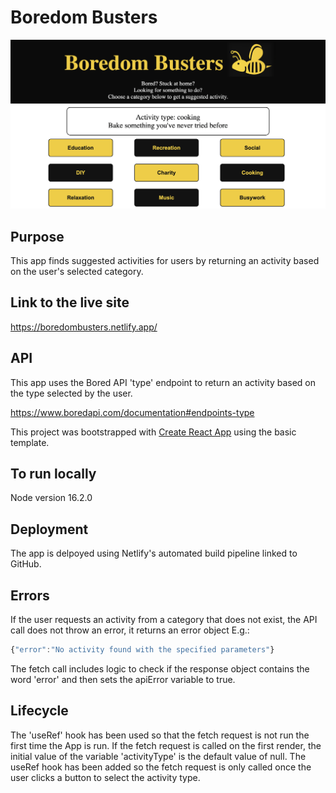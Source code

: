 # Boredom Busters

![](./public/Screenshot_Boredom_Busters.png)

## Purpose

This app finds suggested activities for users by returning an activity based on the user's selected category.

## Link to the live site

https://boredombusters.netlify.app/

## API

This app uses the Bored API 'type' endpoint to return an activity based on the type selected by the user.

https://www.boredapi.com/documentation#endpoints-type

This project was bootstrapped with [Create React App](https://github.com/facebook/create-react-app) using the basic template.

## To run locally

Node version 16.2.0

## Deployment

The app is delpoyed using Netlify's automated build pipeline linked to GitHub.

## Errors

If the user requests an activity from a category that does not exist, the API call does not throw an error, it returns an error object E.g.:

```js
{"error":"No activity found with the specified parameters"}
```

The fetch call includes logic to check if the response object contains the word 'error' and then sets the apiError variable to true.

## Lifecycle

The 'useRef' hook has been used so that the fetch request is not run the first time the App is run. If the fetch request is called on the first render, the initial value of the variable 'activityType' is the default value of null. The useRef hook has been added so the fetch request is only called once the user clicks a button to select the activity type. 